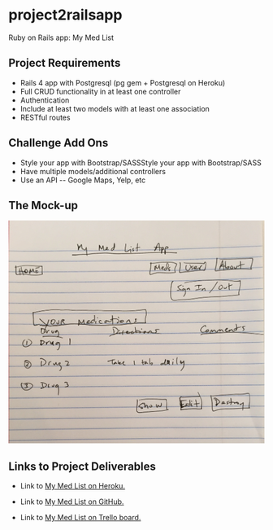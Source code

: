 # project2railsapp
Ruby on Rails app: My Med List

<h2>Project Requirements</h2>
<ul>
<li>Rails 4 app with Postgresql (pg gem + Postgresql on Heroku)</li>
<li>Full CRUD functionality in at least one controller</li>
<li>Authentication</li>
<li>Include at least two models with at least one association</li>
<li>RESTful routes</li>
</ul>

<h2>Challenge Add Ons</h2>
<ul>
<li>Style your app with Bootstrap/SASSStyle your app with Bootstrap/SASS</li>
<li>Have multiple models/additional controllers</li>
<li>Use an API -- Google Maps, Yelp, etc</li>
</ul>

<h2>The Mock-up</h2>
<img src="https://github.com/cynthiahanna/project2railsapp/blob/master/app/assets/images/railsmockup.jpg" alt="Mockup" style="max-width:100%;">

<h2>Links to Project Deliverables</h2>

  <ul>
    <li>Link to <a href="https://mymedlistapp.herokuapp.com/" target="_blank">My Med List on Heroku.</a></li>
  </ul>

  <ul>
    <li>Link to <a href="https://github.com/cynthiahanna/project2railsapp" target="_blank">My Med List on GitHub.</a></li>
  </ul>

  <ul>
    <li>Link to <a href="https://trello.com/b/rvrpkZqz/wdi-project-2-med-list" target="_blank">My Med List on Trello board.</a></li>
  </ul>
